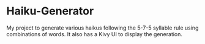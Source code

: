 # Haiku-Generator
My project to generate various haikus following the 5-7-5 syllable rule using combinations of words. It also has a Kivy UI to display the generation.
